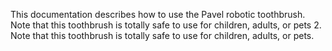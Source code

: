 This documentation describes how to use the Pavel robotic toothbrush.
Note that this toothbrush is totally safe to use for children, adults, or pets 2.
Note that this toothbrush is totally safe to use for children, adults, or pets.
